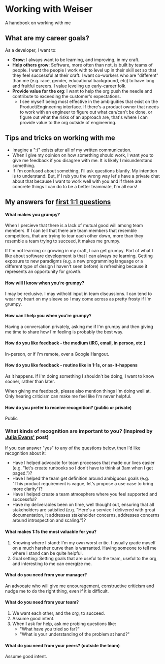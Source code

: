 # Working with Weiser

A handbook on working with me

## What are my career goals?

As a developer, I want to:
* **Grow**: I always want to be learning, and improving, in my craft.
* **Help others grow**: Software, more often than not, is built by teams of people.  I want the people I work with to level up in their skill set so that they feel successful at their craft.  I want co-workers who are "different" than me (e.g. race, gender, educational background, etc) to have long and fruitful careers.  I value leveling up early-career folk.
* **Provide value for the org**: I want to help the org push the needle and contribute to exceeding the customer's expectations.
    * I see myself being most effective in the ambiguities that exist on the Product/Engineering interface.  If there's a product owner that needs to work with an engineer to figure out what can/can't be done, or figure out what the risks of an approach are, that's where I can provide value to the org outside of engineering.

## Tips and tricks on working with me

* Imagine a ":)" exists after all of my written communication.
* When I give my opinion on how something should work, I want you to
  give me feedback if you disagree with me.  It is likely I
misunderstand something.
* If I'm confused about something, I'll ask questions bluntly.  My intention is to understand.  But, if I rub you the wrong way let's have a private chat about that because I want to work well with you and if there are concrete things I can do to be a better teammate, I'm all ears!

## My answers for [first 1:1 questions](http://larahogan.me/blog/first-one-on-one-questions/)

#### What makes you grumpy?

When I percieve that there is a lack of mutual good will among team
members.  If I can tell that there are team members that resemble
competitors, that are trying to tear each other down,  more than they 
resemble a team trying to succeed, it makes me grumpy.

If I'm not learning or growing in my craft, I can get grumpy.  Part of
what I like about software development is that I can always be learning.
Getting exposure to new paradigms (e.g. a new programming language or a
different type of design I haven't seen before) is refreshing because it
represents an opportunity for growth.

#### How will I know when you’re grumpy?

I may be reclusive.  I may withold input in team discussions.  I can
tend to wear my heart on my sleeve so I may come across as pretty frosty
if I'm grumpy.

#### How can I help you when you’re grumpy?

Having a conversation privately, asking me if I'm grumpy and then giving
me time to share how I'm feeling is probably the best way.

#### How do you like feedback - the medium (IRC, email, in person, etc.)

In-person, or if I'm remote, over a Google Hangout.

#### How do you like feedback - routine like in 1:1s, or as-it-happens

As it happens.  If I'm doing something I shouldn't be doing, I want to
know sooner, rather than later.

When giving me feedback, please also mention things I'm doing well at.  Only hearing criticism can make me feel like I'm never helpful. 
#### How do you prefer to receive recognition? (public or private)

Public

### What kinds of recognition are important to you? (Inspired by [Julia Evans'](https://jvns.ca/blog/2020/07/14/when-your-coworker-does-great-work-tell-their-manager/) post)

If you can answer "yes" to any of the questions below, then I'd like recognition about it:

- Have I helped advocate for team processes that made our lives easier (e.g. "let's create runbooks so I don't have to think at 3am when I get paged.")?  
- Have I helped the team get definition around ambiguous goals (e.g. "This product requirement is vague, let's propose a use case to bring more clarity")?
- Have I helped create a team atmosphere where you feel supported and successful?
- Have my deliverables been on time, well thought out, ensuring that all stakeholders are satisfied (e.g. "Here's a service I delivered with great documentation, it addresses stakeholder concerns, addresses concerns around introspection and scaling.")?

#### What makes 1:1s the most valuable for you?

1. Knowing where I stand:  I'm my own worst critic.  I usually grade
   myself on a much harsher curve than is warranted.  Having someone to
tell me where I stand can be quite helpful.
2. Goal setting: Setting goals that are useful to the team, useful to
   the org, and interesting to me can energize me.

#### What do you need from your manager?

An advocate who will give me encouragement, constructive criticism and
nudge me to do the right thing, even if it is difficult.

#### What do you need from your team?

1. We want each other, and the org, to succeed.
2. Assume good intent.
3. When I ask for help, ask me probing questions like:
    * "What have you tried so far?"
    * "What is your understanding of the problem at hand?"

#### What do you need from your peers? (outside the team)

Assume good intent.
